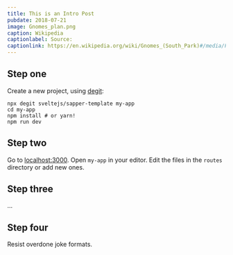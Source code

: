```yaml
---
title: This is an Intro Post
pubdate: 2018-07-21
image: Gnomes_plan.png
caption: Wikipedia
captionlabel: Source:
captionlink: https://en.wikipedia.org/wiki/Gnomes_(South_Park)#/media/File:Gnomes_plan.png
---
```


## Step one

Create a new project, using [degit](https://github.com/Rich-Harris/degit):

```
npx degit sveltejs/sapper-template my-app
cd my-app
npm install # or yarn!
npm run dev
```

## Step two

Go to [localhost:3000](http://localhost:3000). Open `my-app` in your editor. Edit the files in the `routes` directory or add new ones.

## Step three

...

## Step four

Resist overdone joke formats.
